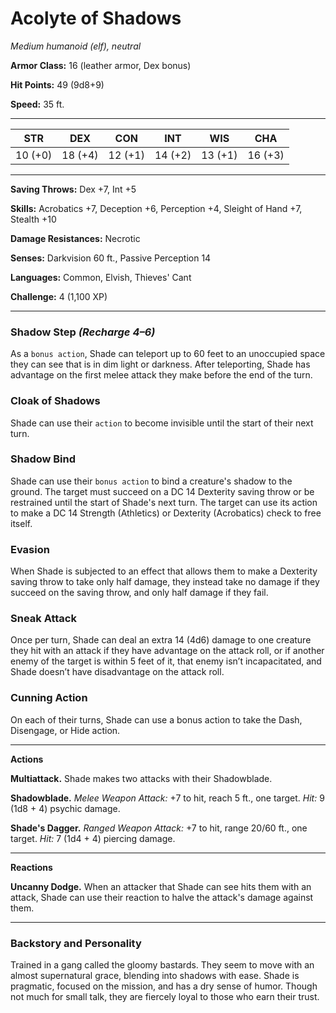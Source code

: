 # Acolyte of Shadows

*Medium humanoid (elf), neutral*

**Armor Class:** 16 (leather armor, Dex bonus)

**Hit Points:** 49 (9d8+9)

**Speed:** 35 ft.

---

| STR  | DEX  | CON  | INT  | WIS  | CHA  |
|:---:|:---:|:---:|:---:|:---:|:---:|
| 10 (+0) | 18 (+4) | 12 (+1) | 14 (+2) | 13 (+1) | 16 (+3) |

---

**Saving Throws:** Dex +7, Int +5

**Skills:** Acrobatics +7, Deception +6, Perception +4, Sleight of Hand +7, Stealth +10

**Damage Resistances:** Necrotic

**Senses:** Darkvision 60 ft., Passive Perception 14

**Languages:** Common, Elvish, Thieves' Cant

**Challenge:** 4 (1,100 XP)

---

### **Shadow Step** *(Recharge 4–6)*
As a `bonus action`, Shade can teleport up to 60 feet to an unoccupied space they can see that is in dim light or darkness. After teleporting, Shade has advantage on the first melee attack they make before the end of the turn.

### **Cloak of Shadows**
Shade can use their `action` to become invisible until the start of their next turn.

### **Shadow Bind**
Shade can use their `bonus action` to bind a creature's shadow to the ground. The target must succeed on a DC 14 Dexterity saving throw or be restrained until the start of Shade's next turn. The target can use its action to make a DC 14 Strength (Athletics) or Dexterity (Acrobatics) check to free itself.

### **Evasion**
When Shade is subjected to an effect that allows them to make a Dexterity saving throw to take only half damage, they instead take no damage if they succeed on the saving throw, and only half damage if they fail.

### **Sneak Attack**
Once per turn, Shade can deal an extra 14 (4d6) damage to one creature they hit with an attack if they have advantage on the attack roll, or if another enemy of the target is within 5 feet of it, that enemy isn’t incapacitated, and Shade doesn’t have disadvantage on the attack roll.

### **Cunning Action**
On each of their turns, Shade can use a bonus action to take the Dash, Disengage, or Hide action.

---

**Actions**

**Multiattack.** Shade makes two attacks with their Shadowblade.

**Shadowblade.** *Melee Weapon Attack:* +7 to hit, reach 5 ft., one target. *Hit:* 9 (1d8 + 4) psychic damage.

**Shade's Dagger.** *Ranged Weapon Attack:* +7 to hit, range 20/60 ft., one target. *Hit:* 7 (1d4 + 4) piercing damage.

---

**Reactions**

**Uncanny Dodge.** When an attacker that Shade can see hits them with an attack, Shade can use their reaction to halve the attack's damage against them.

---

### **Backstory and Personality**
Trained in a gang called the gloomy bastards. They seem to move with an almost supernatural grace, blending into shadows with ease. Shade is pragmatic, focused on the mission, and has a dry sense of humor. Though not much for small talk, they are fiercely loyal to those who earn their trust.
